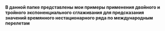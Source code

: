 
**В данной папке представлены мои примеры применения двойного и тройного экспоненциального сглаживания для предсказания значений времянного нестационарного ряда по международным перелетам**
